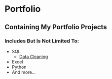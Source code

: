 # Portfolio
 ## Containing My Portfolio Projects
 ### Includes But Is Not Limited To:
 - SQL
    - [Data Cleaning](https://github.com/ChangHwah/Portfolio/tree/main/Data%20Cleaning)
 - Excel
 - Python
 - And more...
